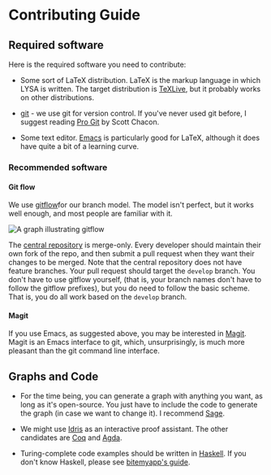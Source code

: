 # Contributing Guide

## Required software

Here is the required software you need to contribute:

* Some sort of LaTeX distribution. LaTeX is the markup language in which LYSA is
  written. The target distribution is [TeXLive][texlive], but it probably works
  on other distributions.

* [git][gitscm] - we use git for version control. If you've never used git
  before, I suggest reading [Pro Git][progit] by Scott Chacon.

* Some text editor. [Emacs][emacs] is particularly good for LaTeX, although it
  does have quite a bit of a learning curve.

[emacs]: https://www.gnu.org/software/emacs/
[gitscm]: http://git-scm.com/
[progit]: http://git-scm.com/book/en/v2
[texlive]: https://www.tug.org/texlive/

### Recommended software

#### Git flow

We use [gitflow][gitflow]for our branch model. The model isn't perfect, but it
works well enough, and most people are familiar with it.

![A graph illustrating gitflow](http://nvie.com/img/git-model@2x.png)

The [central repository][centrepo] is merge-only. Every developer should
maintain their own fork of the repo, and then submit a pull request when they
want their changes to be merged. Note that the central repository does not have
feature branches. Your pull request should target the `develop` branch.
You don't have to use gitflow yourself, (that is, your branch names
don't have to follow the gitflow prefixes), but you do need to follow
the basic scheme. That is, you do all work based on the `develop`
branch.

[centrepo]: https://github.com/learnmath/lysa
[gitflow]: http://nvie.com/posts/a-successful-git-branching-model/

#### Magit

If you use Emacs, as suggested above, you may be interested in
[Magit][magit]. Magit is an Emacs interface to git, which, unsurprisingly, is
much more pleasant than the git command line interface.

[magit]: https://magit.github.io/

## Graphs and Code

* For the time being, you can generate a graph with anything you want, as long
  as it's open-source. You just have to include the code to generate the graph
  (in case we want to change it). I recommend [Sage][sage].

* We might use [Idris][idris] as an interactive proof assistant. The other
  candidates are [Coq][coq] and [Agda][agda].

* Turing-complete code examples should be written in [Haskell][hs]. If you don't
  know Haskell, please see [bitemyapp's guide][learnhs].

[agda]: http://wiki.portal.chalmers.se/agda/pmwiki.php
[coq]: https://coq.inria.fr/
[hs]: https://www.haskell.org/haskellwiki/Haskell
[idris]: http://www.idris-lang.org/
[learnhs]: https://github.com/bitemyapp/learnhaskell
[sage]: http://www.sagemath.org/

